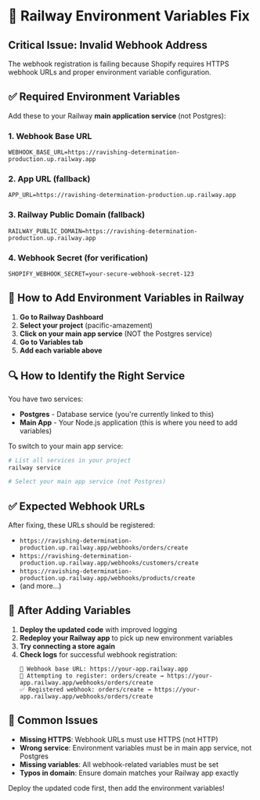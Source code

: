 # 🔧 Railway Environment Variables Fix

## Critical Issue: Invalid Webhook Address

The webhook registration is failing because Shopify requires HTTPS webhook URLs and proper environment variable configuration.

## ✅ Required Environment Variables

Add these to your Railway **main application service** (not Postgres):

### 1. Webhook Base URL
```
WEBHOOK_BASE_URL=https://ravishing-determination-production.up.railway.app
```

### 2. App URL (fallback)
```
APP_URL=https://ravishing-determination-production.up.railway.app
```

### 3. Railway Public Domain (fallback)
```
RAILWAY_PUBLIC_DOMAIN=https://ravishing-determination-production.up.railway.app
```

### 4. Webhook Secret (for verification)
```
SHOPIFY_WEBHOOK_SECRET=your-secure-webhook-secret-123
```

## 🚀 How to Add Environment Variables in Railway

1. **Go to Railway Dashboard**
2. **Select your project** (pacific-amazement)
3. **Click on your main app service** (NOT the Postgres service)
4. **Go to Variables tab**
5. **Add each variable above**

## 🔍 How to Identify the Right Service

You have two services:
- **Postgres** - Database service (you're currently linked to this)
- **Main App** - Your Node.js application (this is where you need to add variables)

To switch to your main app service:
```bash
# List all services in your project
railway service

# Select your main app service (not Postgres)
```

## ✅ Expected Webhook URLs

After fixing, these URLs should be registered:
- `https://ravishing-determination-production.up.railway.app/webhooks/orders/create`
- `https://ravishing-determination-production.up.railway.app/webhooks/customers/create`
- `https://ravishing-determination-production.up.railway.app/webhooks/products/create`
- (and more...)

## 🎯 After Adding Variables

1. **Deploy the updated code** with improved logging
2. **Redeploy your Railway app** to pick up new environment variables
3. **Try connecting a store again** 
4. **Check logs** for successful webhook registration:
   ```
   📍 Webhook base URL: https://your-app.railway.app
   🎯 Attempting to register: orders/create → https://your-app.railway.app/webhooks/orders/create
   ✅ Registered webhook: orders/create → https://your-app.railway.app/webhooks/orders/create
   ```

## 🚨 Common Issues

- **Missing HTTPS**: Webhook URLs must use HTTPS (not HTTP)
- **Wrong service**: Environment variables must be in main app service, not Postgres
- **Missing variables**: All webhook-related variables must be set
- **Typos in domain**: Ensure domain matches your Railway app exactly

Deploy the updated code first, then add the environment variables!